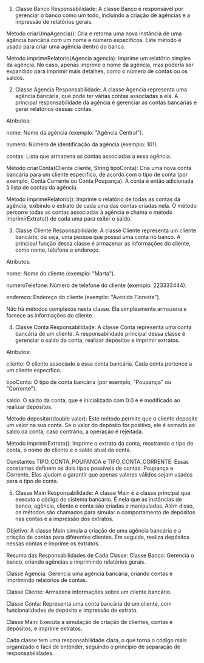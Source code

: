 1. Classe Banco
   Responsabilidade: A classe Banco é responsável por gerenciar o banco como um todo, incluindo a criação de agências e a impressão de relatórios gerais.

Método criarUmaAgencia(): Cria e retorna uma nova instância de uma agência bancária com um nome e número específicos. Este método é usado para criar uma agência dentro do banco.

Método imprimeRelatorio(Agencia agencia): Imprime um relatório simples da agência. No caso, apenas imprime o nome da agência, mas poderia ser expandido para imprimir mais detalhes, como o número de contas ou os saldos.

2. Classe Agencia
   Responsabilidade: A classe Agencia representa uma agência bancária, que pode ter várias contas associadas a ela. A principal responsabilidade da agência é gerenciar as contas bancárias e gerar relatórios dessas contas.

Atributos:

nome: Nome da agência (exemplo: "Agência Central").

numero: Número de identificação da agência (exemplo: 101).

contas: Lista que armazena as contas associadas a essa agência.

Método criarConta(Cliente cliente, String tipoConta): Cria uma nova conta bancária para um cliente específico, de acordo com o tipo de conta (por exemplo, Conta Corrente ou Conta Poupança). A conta é então adicionada à lista de contas da agência.

Método imprimeRelatorio(): Imprime o relatório de todas as contas da agência, exibindo o extrato de cada uma das contas criadas nela. O método percorre todas as contas associadas à agência e chama o método imprimirExtrato() de cada uma para exibir o saldo.

3. Classe Cliente
   Responsabilidade: A classe Cliente representa um cliente bancário, ou seja, uma pessoa que possui uma conta no banco. A principal função dessa classe é armazenar as informações do cliente, como nome, telefone e endereço.

Atributos:

nome: Nome do cliente (exemplo: "Marta").

numeroTelefone: Número de telefone do cliente (exemplo: 223333444).

endereco: Endereço do cliente (exemplo: "Avenida Floresta").

Não há métodos complexos nesta classe. Ela simplesmente armazena e fornece as informações do cliente.

4. Classe Conta
   Responsabilidade: A classe Conta representa uma conta bancária de um cliente. A responsabilidade principal dessa classe é gerenciar o saldo da conta, realizar depósitos e imprimir extratos.

Atributos:

cliente: O cliente associado a essa conta bancária. Cada conta pertence a um cliente específico.

tipoConta: O tipo de conta bancária (por exemplo, "Poupança" ou "Corrente").

saldo: O saldo da conta, que é inicializado com 0.0 e é modificado ao realizar depósitos.

Método depositar(double valor): Este método permite que o cliente deposite um valor na sua conta. Se o valor do depósito for positivo, ele é somado ao saldo da conta; caso contrário, a operação é rejeitada.

Método imprimirExtrato(): Imprime o extrato da conta, mostrando o tipo de conta, o nome do cliente e o saldo atual da conta.

Constantes TIPO_CONTA_POUPANCA e TIPO_CONTA_CORRENTE: Essas constantes definem os dois tipos possíveis de contas: Poupança e Corrente. Elas ajudam a garantir que apenas valores válidos sejam usados para o tipo de conta.

5. Classe Main
   Responsabilidade: A classe Main é a classe principal que executa o código do sistema bancário. É nela que as instâncias de banco, agência, cliente e conta são criadas e manipuladas. Além disso, os métodos são chamados para simular o comportamento de depósitos nas contas e a impressão dos extratos.

Objetivo: A classe Main simula a criação de uma agência bancária e a criação de contas para diferentes clientes. Em seguida, realiza depósitos nessas contas e imprime os extratos.

Resumo das Responsabilidades de Cada Classe:
Classe Banco: Gerencia o banco, criando agências e imprimindo relatórios gerais.

Classe Agencia: Gerencia uma agência bancária, criando contas e imprimindo relatórios de contas.

Classe Cliente: Armazena informações sobre um cliente bancário.

Classe Conta: Representa uma conta bancária de um cliente, com funcionalidades de depósito e impressão de extrato.

Classe Main: Executa a simulação de criação de clientes, contas e depósitos, e imprime extratos.

Cada classe tem uma responsabilidade clara, o que torna o código mais organizado e fácil de entender, seguindo o princípio de separação de responsabilidades.